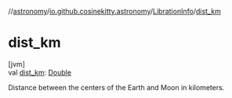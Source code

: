 //[astronomy](../../../index.md)/[io.github.cosinekitty.astronomy](../index.md)/[LibrationInfo](index.md)/[dist_km](dist_km.md)

# dist_km

[jvm]\
val [dist_km](dist_km.md): [Double](https://kotlinlang.org/api/latest/jvm/stdlib/kotlin/-double/index.html)

Distance between the centers of the Earth and Moon in kilometers.
